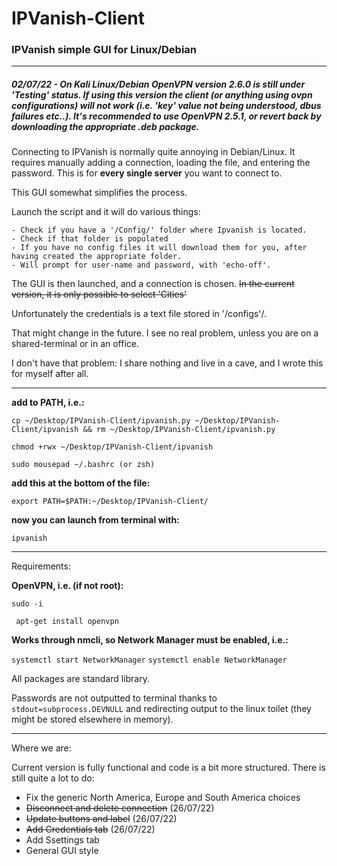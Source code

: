# IPVanish-Client

### IPVanish simple GUI for Linux/Debian

-----------------------------------------------------------------------

##### 02/07/22 - On Kali Linux/Debian OpenVPN version 2.6.0 is still under 'Testing' status. If using this version the client (or anything using ovpn configurations) will not work (i.e. 'key' value not being understood, dbus failures etc..). It's recommended to use OpenVPN 2.5.1, or revert back by downloading the appropriate .deb package.



Connecting to IPVanish is normally quite annoying in Debian/Linux. It requires manually adding a connection, loading the file, and entering the password. This is for **every single server** you want to connect to.

This GUI somewhat simplifies the process. 

Launch the script and it will do various things:

```
- Check if you have a '/Config/' folder where Ipvanish is located.
- Check if that folder is populated
- If you have no config files it will download them for you, after having created the appropriate folder.
- Will prompt for user-name and password, with 'echo-off'. 
```

The GUI is then launched, and a connection is chosen. ~~In the current version, it is only possible to select 'Cities'~~

Unfortunately the credentials is a text file stored in '/configs'/. 

That might change in the future. I see no real problem, unless you are on a shared-terminal or in an office. 

I don't have that problem: I share nothing and live in a cave, and I wrote this for myself after all.

----------------------------------------------------------------------------------------------------
**add to PATH, i.e.:**

```cp ~/Desktop/IPVanish-Client/ipvanish.py ~/Desktop/IPVanish-Client/ipvanish && rm ~/Desktop/IPVanish-Client/ipvanish.py```

```chmod +rwx ~/Desktop/IPVanish-Client/ipvanish```

```sudo mousepad ~/.bashrc (or zsh)```

**add this at the bottom of the file:**

```export PATH=$PATH:~/Desktop/IPVanish-Client/```

**now you can launch from terminal with:**

```ipvanish```

---------------------------------------------------------------------------------------------------

Requirements: 

**OpenVPN, i.e. (if not root):**

``` sudo -i ```

``` apt-get install openvpn```

**Works through nmcli, so Network Manager must be enabled, i.e.:**

```systemctl start NetworkManager```
```systemctl enable NetworkManager```

All packages are standard library.

Passwords are not outputted to terminal thanks to ```stdout=subprocess.DEVNULL``` and redirecting output to the linux toilet (they might be stored elsewhere in memory).

---------------------------------------------------------------------------------------------------

Where we are:

Current version is fully functional and code is a bit more structured. There is still quite a lot to do:

- Fix the generic North America, Europe and South America choices
- ~~Disconnect and delete connection~~	(26/07/22)
- ~~Update buttons and label~~			(26/07/22)
- ~~Add Credentials tab~~				(26/07/22)
- Add Ssettings tab
- General GUI style



